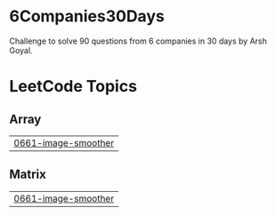 # 6Companies30Days

Challenge to solve 90 questions from 6 companies in 30 days by Arsh Goyal.

<!---LeetCode Topics Start-->
# LeetCode Topics
## Array
|  |
| ------- |
| [0661-image-smoother](https://github.com/Npal21/6Companies30Days/tree/master/0661-image-smoother) |
## Matrix
|  |
| ------- |
| [0661-image-smoother](https://github.com/Npal21/6Companies30Days/tree/master/0661-image-smoother) |
<!---LeetCode Topics End-->